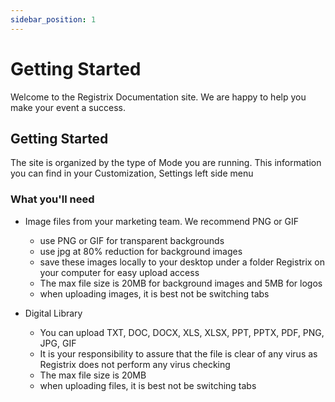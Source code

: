 ```yaml
---
sidebar_position: 1
---
```


# Getting Started

Welcome to the Registrix Documentation site.  We are happy to help you make your event a success.

## Getting Started

The site is organized by the type of Mode you are running.  This information you can find in your Customization, Settings left side menu


### What you'll need

- Image files from your marketing team.  We recommend PNG or GIF 
  - use PNG or GIF for transparent backgrounds
  - use jpg at 80% reduction for background images
  - save these images locally to your desktop under a folder Registrix on your computer for easy upload access
  - The max file size is 20MB for background images and 5MB for logos
  - when uploading images, it is best not be switching tabs

- Digital Library
  - You can upload TXT, DOC, DOCX, XLS, XLSX, PPT, PPTX, PDF, PNG, JPG, GIF
  - It is your responsibility to assure that the file is clear of any virus as Registrix does not perform any virus checking
  - The max file size is 20MB
  - when uploading files, it is best not be switching tabs